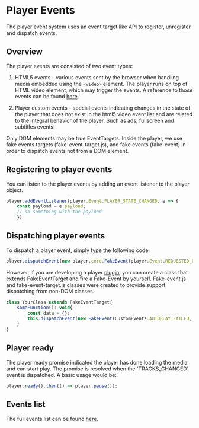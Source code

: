 # Player Events
The player event system uses an event target like API to register, unregister and dispatch events.

## Overview

The player events are consisted of two event types:

 1. HTML5 events - various events sent by the browser when handling media embedded using the `<video>` element. The player runs on top of HTML video element, which may trigger the events. A reference to those events can be found [here](https://developer.mozilla.org/en-US/docs/Web/Guide/Events/Media_events).

 2. Player custom events - special events indicating changes in the state of the player that does not exist in the html5 video event list and are related to the integral behavior of the player. Such as ads, fullscreen and subtitles events.

Only DOM elements may be true EventTargets. Inside the player, we use fake events targets (fake-event-target.js), and fake events (fake-event) in order to dispatch events not from a DOM element.

## Registering to player events

You can listen to the player events by adding an event listener to the player object.

```javascript
player.addEventListener(player.Event.PLAYER_STATE_CHANGED, e => {
    const payload = e.payload;
	// do something with the payload
    })
```

## Dispatching player events

To dispatch a player event, simply type the following code:
```javascript
player.dispatchEvent(new player.core.FakeEvent(player.Event.REQUESTED_ENTER_FULLSCREEN, optionalData));
```

However, if you are developing a player [plugin](plugins.docs), you can create a class that extends FakeEventTarget and fire a Fake-Event by yourself. Fake-event.js and fake-event-target.js classes were created to provide support dispatching from non-DOM classes.

```javascript
class YourClass extends FakeEventTarget{
	someFunction(): void{
		const data = {};
		this.dispatchEvent(new FakeEvent(CustomEvents.AUTOPLAY_FAILED, data))
	}
}
```

## Player ready
The player ready promise indicated the player has done loading the media and can start play. The promise is resolved when the 'TRACKS_CHANGED' event is dispatched.
A basic usage would be:

```javascript
player.ready().then(() => player.pause());
```

## Events list
The full events list can be found [here](url%20to%20the%20events).
